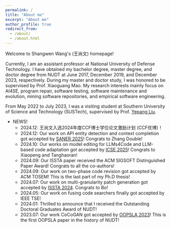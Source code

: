 ```yaml
---
permalink: /
title: "About me"
excerpt: "About me"
author_profile: true
redirect_from: 
  - /about/
  - /about.html
---
```


Welcome to Shangwen Wang's (王尚文) homepage!

Currently, I am an assistant professor at National University of Defense Technology. I have obtained my bachelor degree, master degree, and doctor degree from NUDT at June 2017, December 2019, and December 2023, respectively. During my master and doctor study, I was honored to be supervised by Prof. Xiaoguang Mao. My research interests mainly focus on AI4SE, program repair, software testing, software maintenance and evolution, mining software repositories, and empirical software engineering.

From May 2022 to July 2023, I was a visiting student at Southern University of Science and Technology (SUSTech), supervised by Prof. [Yepang Liu](https://yepangliu.github.io/).

* NEWS!
  * 2024.12: 王尚文入选2024年度CCF博士学位论文激励计划 (CCF优博)！
  * 2024.12: Our work on API entity detection and context completion got accepted by [SANER 2025](https://conf.researchr.org/home/saner-2025)! Congrats to Zhang Double!
  * 2024.10: Our works on model editing for LLMs4Code and LLM-based code adaptation got accepted by [ICSE 2025](https://conf.researchr.org/home/icse-2025)! Congrats to Xiaopeng and Tanghaoran!
  * 2024.09: Our ISSTA paper received the ACM SIGSOFT Distinguished Paper Award! Congrats to all the co-authors!
  * 2024.09: Our work on two-phase code revision got accepted by ACM TOSEM! This is the last part of my Ph.D thesis!
  * 2024.07: Our work on multi-granularity patch generation got accepted by [ISSTA 2024](https://2024.issta.org/). Congrats to Bo!
  * 2024.05: Our work on fusing code searchers finally got accepted by IEEE TSE!
  * 2024.01: Thrilled to announce that I received the Outstanding Doctoral Graduates Award of NUDT!
  * 2023.07: Our work CoCoGAN got accepted by [OOPSLA 2023](https://2023.splashcon.org/track/splash-2023-oopsla)! This is the first OOPSLA paper in the history of NUDT! 
  
